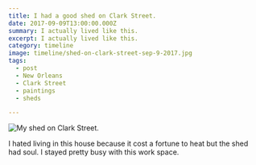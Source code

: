 ```yaml
---
title: I had a good shed on Clark Street.
date: 2017-09-09T13:00:00.000Z
summary: I actually lived like this.
excerpt: I actually lived like this.
category: timeline
image: timeline/shed-on-clark-street-sep-9-2017.jpg
tags:
  - post
  - New Orleans
  - Clark Street
  - paintings
  - sheds

---
```


![My shed on Clark Street.](/static/img/timeline/shed-on-clark-street-sep-9-2017.jpg "My shed on Clark Street.")

I hated living in this house because it cost a fortune to heat but the shed had soul. I stayed pretty busy with this work space.
